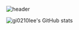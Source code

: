 ![header](https://capsule-render.vercel.app/api?type=wave&color=auto&height=300&section=header&text=gi0210lee&fontSize=90)

![gi0210lee's GitHub stats](https://github-readme-stats.vercel.app/api?username=gi0210lee&show_icons=true&theme=dark)

<!--
**gi0210lee/gi0210lee** is a ✨ _special_ ✨ repository because its `README.md` (this file) appears on your GitHub profile.

Here are some ideas to get you started:

- 🔭 I’m currently working on ...
- 🌱 I’m currently learning ...
- 👯 I’m looking to collaborate on ...
- 🤔 I’m looking for help with ...
- 💬 Ask me about ...
- 📫 How to reach me: ...
- 😄 Pronouns: ...
- ⚡ Fun fact: ...
-->
